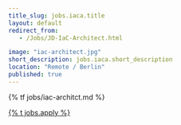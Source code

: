 ```yaml
---
title_slug: jobs.iaca.title
layout: default
redirect_from:
   - /Jobs/JD-IaC-Architect.html

image: "iac-architect.jpg"
short_description: jobs.iaca.short_description
location: "Remote / Berlin"
published: true
---
```


{% tf jobs/iac-architct.md %}

<div class="d-grid gap-2 col-4 mx-auto mt-5">
<a href="mailto:jobs-scs@osb-alliance.com?subject={% t jobs.iaca.title %}" class="btn btn-secondary btn-lg">{% t jobs.apply %}</a>
